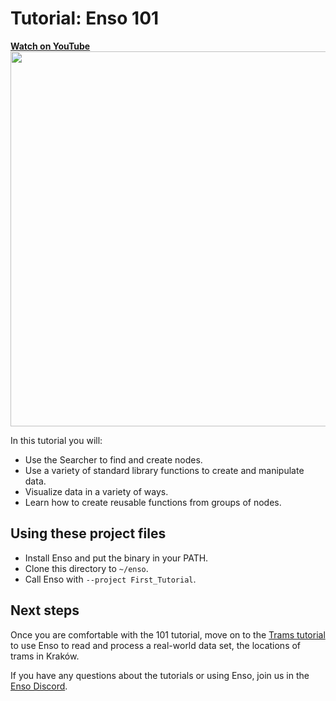 # Tutorial: Enso 101

<a href="https://youtu.be/AwtAklcLrkU">
<b>Watch on YouTube</b>
<br>
<img src="https://user-images.githubusercontent.com/1790822/105635477-40fc9380-5e63-11eb-9897-267ef7930434.png" width=600/>
</a>

In this tutorial you will:

- Use the Searcher to find and create nodes.
- Use a variety of standard library functions to create and manipulate data.
- Visualize data in a variety of ways.
- Learn how to create reusable functions from groups of nodes.

## Using these project files

- Install Enso and put the binary in your PATH. 
- Clone this directory to `~/enso`.
- Call Enso with `--project First_Tutorial`. 

## Next steps

Once you are comfortable with the 101 tutorial, move on to the [Trams tutorial](https://github.com/enso-org/tutorial_trams) to use Enso to read and process a real-world data set, the locations of trams in Kraków.

If you have any questions about the tutorials or using Enso, join us in the [Enso Discord](https://discord.gg/enso).
